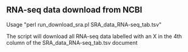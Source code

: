 ## RNA-seq data download from NCBI

Usage
"perl run_download_sra.pl SRA_data_RNA-seq_tab.tsv"

The script will download all RNA-seq data labelled with an X in the 4th column of the SRA_data_RNA-seq_tab.tsv document
